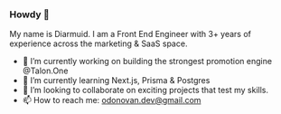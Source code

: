### Howdy 🤠

My name is Diarmuid. I am a Front End Engineer with 3+ years of experience across the marketing & SaaS space. 

- 🔭 I’m currently working on building the strongest promotion engine @Talon.One
- 🌱 I’m currently learning Next.js, Prisma & Postgres
- 👯 I’m looking to collaborate on exciting projects that test my skills.
-  📫 How to reach me: odonovan.dev@gmail.com

<!--
**diarm0d/diarm0d** is a ✨ _special_ ✨ repository because its `README.md` (this file) appears on your GitHub profile.

Here are some ideas to get you started:

- 🔭 I’m currently working on ...
- 🌱 I’m currently learning ...
- 👯 I’m looking to collaborate on ...
- 🤔 I’m looking for help with ...
- 💬 Ask me about ...
- 📫 How to reach me: ...
- 😄 Pronouns: ...
- ⚡ Fun fact: ...
-->
